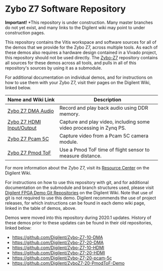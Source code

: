 # Zybo Z7 Software Repository

**Important!** *This repository is under construction. Many master branches do not yet exist, and many links to the Digilent wiki may point to under construction pages.

This repository contains the Vitis workspace and software sources for all of the demos that we provide for the Zybo Z7, across multiple tools. As each of these demos also requires a hardware design contained in a Vivado project, this repository should not be used directly. The [Zybo-Z7](https://github.com/Digilent/Zybo-Z7) repository contains all sources for these demos across all tools, and pulls in all of this repository's sources by using it as a submodule.

For additional documentation on individual demos, and for instructions on how to use them with your Zybo Z7, visit their pages on the Digilent Wiki, linked below.

| Name and Wiki Link | Description |
|--------------------|-------------|
| [Zybo Z7 DMA Audio](https://reference.digilentinc.com/reference/programmable-logic/zybo-z7/demos/dma-audio) | Record and play back audio using DDR memory. |
| [Zybo Z7 HDMI Input/Output](https://reference.digilentinc.com/reference/programmable-logic/zybo-z7/demos/hdmi) | Capture and play video, including some video processing in Zynq PS. |
| [Zybo Z7 Pcam 5C](https://reference.digilentinc.com/reference/programmable-logic/zybo-z7/demos/pcam-5c) | Capture video from a Pcam 5C camera module. |
| [Zybo Z7 Pmod ToF](https://reference.digilentinc.com/reference/programmable-logic/zybo-z7/demos/pmod-tof) | Use a Pmod ToF time of flight sensor to measure distance. |

For more information about the Zybo Z7, visit its [Resource Center](https://reference.digilentinc.com/reference/programmable-logic/zybo-z7/start) on the Digilent Wiki.

For instructions on how to use this repository with git, and for additional documentation on the submodule and branch structures used, please visit [Digilent FPGA Demo Git Repositories](https://reference.digilentinc.com/reference/programmable-logic/documents/git) on the Digilent Wiki. Note that use of git is not required to use this demo. Digilent recommends the use of project releases, for which instructions can be found in each demo wiki page, linked in the table of demos, above.

Demos were moved into this repository during 2020.1 updates. History of these demos prior to these updates can be found in their old repositories, linked below:
* https://github.com/Digilent/Zybo-Z7-10-DMA
* https://github.com/Digilent/Zybo-Z7-20-DMA
* https://github.com/Digilent/Zybo-Z7-10-HDMI
* https://github.com/Digilent/Zybo-Z7-20-HDMI
* https://github.com/Digilent/Zybo-Z7-20-pcam-5c
* https://github.com/Digilent/ZyboZ7-20-PmodToF-Demo